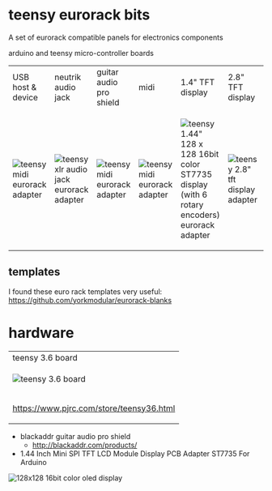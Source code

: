 # teensy eurorack bits
A set of eurorack compatible panels for electronics components

arduino and teensy micro-controller boards

<table>
<tr>
<td>
USB host & device 
</td>
      
<td>
neutrik audio jack  
</td>
      
<td>
guitar audio pro shield 
</td>
      
<td>
midi
</td>
      
<td>
1.4" TFT display
</td>

<td>
2.8" TFT display
</td>

</tr>

<tr><td>
      
![teensy midi eurorack adapter](https://raw.githubusercontent.com/newdigate/teensy-eurorack/master/usb/12hp-usb-host-A-and-type-B.svg?sanitize=true "teensy midi eurorack adapter") 

</td><td>
  
![teensy xlr audio jack eurorack adapter](https://raw.githubusercontent.com/newdigate/teensy-eurorack/master/audio/NCJ9FI-S/8hp-3x-NCJ9FI-S.svg?sanitize=true "teensy xlr audio jack eurorack adapter") 

</td><td>
  
![teensy midi eurorack adapter](https://raw.githubusercontent.com/newdigate/teensy-eurorack/master/guitar-audio-pro/16hp-tgapro-octous.svg?sanitize=true "teensy midi eurorack adapter")

</td><td>
  
![teensy midi eurorack adapter](https://raw.githubusercontent.com/newdigate/teensy-eurorack/master/midi/8hp-midi.svg?sanitize=true "teensy midi eurorack adapter") 
     
</td><td>
  
![teensy 1.44" 128 x 128 16bit color ST7735 display (with 6 rotary encoders) eurorack adapter](https://raw.githubusercontent.com/newdigate/teensy-eurorack/master/tft/st7735/1.44-inch/16hp-1.44%22-lcd-6-encoders.svg?sanitize=true "teensy 1.44 inch 128 x 128 16bit color tft display eurorack adapter") 

</td><td>
  
![teensy 2.8" tft display adapter](https://raw.githubusercontent.com/newdigate/teensy-eurorack/master/tft/ili9341/2.8-inch/20hp-tft-2.8inch-ili9341-horiz-w-7-rot-enc.svg?sanitize=true "teensy 2.8 inch 320 x 240 16bit color tft display adapter") 
     
</td><td>
      
</td></tr></table>


## templates
I found these euro rack templates very useful: https://github.com/yorkmodular/eurorack-blanks

# hardware

<table>
<tr>
<td>
teensy 3.6 board
</td>
</tr>
      
<tr>
<td>

![teensy 3.6 board](https://raw.githubusercontent.com/newdigate/teensy-eurorack/master/teensy3.6/teensy3.6.svg?sanitize=true "teensy 3.6 board")

</td>
</tr>   

<tr>
<td>

https://www.pjrc.com/store/teensy36.html

</td>
</tr>      
      
</table>


* blackaddr guitar audio pro shield
  * http://blackaddr.com/products/
* 1.44 Inch Mini SPI TFT LCD Module Display PCB Adapter ST7735 For Arduino

![128x128 16bit color oled display](https://raw.githubusercontent.com/newdigate/teensy-eurorack/master/tft/st7735/1.44-inch/st7735.svg?sanitize=true "128x128 16bit color oled display")
